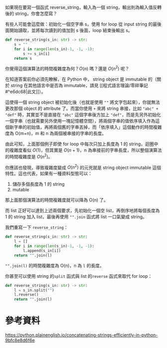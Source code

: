 如果現在要寫一個函式 reverse_string，輸入為一個 string，輸出則為輸入值反轉後的 string，你會怎麼寫？

有些人可能會這麼做：初始化一個空字串 s，使用 for loop 從 input string 的最後面開始讀取，並將每次讀到的值加到 s 後面，loop 結束後輸出 s。

```Python
def reverse_string(s_in: str) -> str:
	s = ""
	for i in range(len(s_in)-1, -1, -1):
		s += s_in[i]
	return s
```

你覺得這個演算法的時間複雜度為何？$O(n)$ 嗎？還是 $O(n^2)$ 呢？

在知道答案前你必須先瞭解，在 Python 中， string object 是 immutable 的（關於 string 在其他語言中是否為 immutable，請見 [[程式語言理論/零碎筆記#^e6dc68|此文]]）。

這使得一個 string object 被初始化後（也就是使用 `""` 將文字包起來），你就無法更改那個 object 的 attribute 了。而當你使用 `+` 來將 string 串接，比如 `"abc" + "def"` 時，其實並不是直接在 `"abc"` 這個字串後方加上 `"def"`，而是先另外初始化一個字串（也就需要另外使用一塊記憶體空間），將兩個字串的值依序填入作為這個新字串的初始值，再將兩個舊的字串丟掉，而「依序填入」這個動作的時間複雜度為 O(m+n)，m 和 n 為兩個被串接的字串的長度。

由此可知，上面那個例子即使 for loop 中每次只加上長度為 1 的 string，迴圈中的複雜度看似 $O(1)$，但其實是 $O(n+1)$，n 為串接前的字串長度，所以整個演算法的時間複雜度是 $O(n^2)$。

你應該也發現，導致複雜度變成 $O(n^2)$ 的元兇就是 string object immutable 這個特性。這也代表，如果有一種資料型態可以：

1. 儲存多個長度為 1 的 string
2. mutable

那上面那個演算法的時間複雜度就可以降為 O(n) 了。

而 list 正好可以達到上述兩個要求，先初始化一個空 list，再倒序地將每個長度為 1 的 string 加入 list，最後再使用 `"".join` 函式將 list 一口氣變成 string。

我們重寫一下 `reverse_string`：

```Python
def reverse_string(s_in: str) -> str:
	l = []
	for i in range(len(s_in)-1, -1, -1):
		l.append(s_in[i])
	return "".join(l)
```

`"".join(l)` 的時間複雜度為 O(n)，n 為 `l` 的長度。

你甚至可以使用 string 的`split` 函式與 list 的`reverse` 函式來取代 for loop：

```Python
def reverse_string(s_in: str) -> str:
	l = s_in.split("")
	l.reverse()
	return "".join(l)
```

# 參考資料

<https://python.plainenglish.io/concatenating-strings-efficiently-in-python-9bfc8e8d6f6e>
